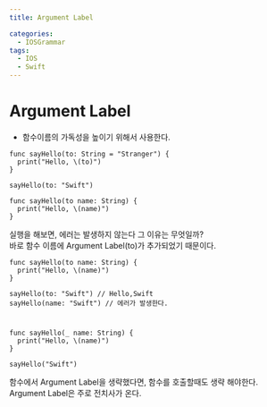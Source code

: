 ```yaml
---
title: Argument Label

categories:
  - IOSGrammar
tags:
  - IOS
  - Swift
---
```


# Argument Label
- 함수이름의 가독성을 높이기 위해서 사용한다.

~~~
func sayHello(to: String = "Stranger") {
  print("Hello, \(to)")
}

sayHello(to: "Swift")

func sayHello(to name: String) {
  print("Hello, \(name)")
}
~~~
실행을 해보면, 에러는 발생하지 않는다 그 이유는 무엇일까?  
바로 함수 이름에 Argument Label(to)가 추가되었기 때문이다.  

~~~
func sayHello(to name: String) {
  print("Hello, \(name)")
}

sayHello(to: "Swift") // Hello,Swift
sayHello(name: "Swift") // 에러가 발생한다.
~~~
#
~~~
func sayHello(_ name: String) {
  print("Hello, \(name)")
}

sayHello("Swift")
~~~
함수에서 Argument Label을 생략했다면, 함수를 호출할때도 생략 해야한다.  
Argument Label은 주로 전치사가 온다.
